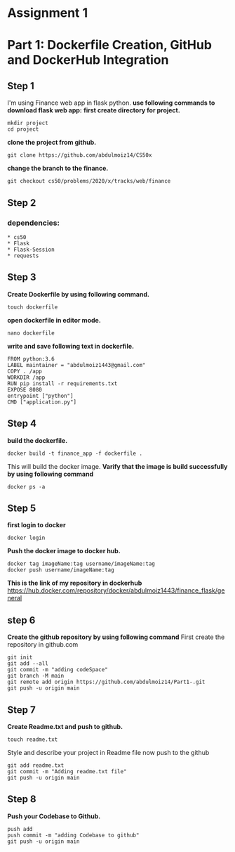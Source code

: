 # Assignment 1

# Part 1: Dockerfile Creation, GitHub and DockerHub Integration

## Step 1
  I'm using Finance web app in flask python.
  **use following commands to download flask web app:**
  **first create directory for project.**
  ```
  mkdir project
  cd project
  ```
  **clone the project from github.**
  ```
  git clone https://github.com/abdulmoiz14/CS50x
  ```
  **change the branch to the finance.**
  ```
  git checkout cs50/problems/2020/x/tracks/web/finance
  ```
  
## Step 2
### dependencies: 
```
* cs50
* Flask
* Flask-Session
* requests
```
## Step 3
**Create Dockerfile by using following command.**
```
touch dockerfile
```
**open dockerfile in editor mode.**
```
nano dockerfile
```
**write and save following text in dockerfile.**
```
FROM python:3.6
LABEL maintainer = "abdulmoiz1443@gmail.com"
COPY . /app
WORKDIR /app
RUN pip install -r requirements.txt
EXPOSE 8080
entrypoint ["python"]
CMD ["application.py"]
```
## Step 4
**build the dockerfile.**
```
docker build -t finance_app -f dockerfile .
```
This will build the docker image.
**Varify that the image is build successfully by using following command**
```
docker ps -a
```
## Step 5
**first login to docker**
```
docker login
```
**Push the docker image to docker hub.**
```
docker tag imageName:tag username/imageName:tag
docker push username/imageName:tag
```
**This is the link of my repository in dockerhub** <br />
https://hub.docker.com/repository/docker/abdulmoiz1443/finance_flask/general
## step 6
**Create the github repository by using following command**
First create the repository in github.com
```
git init
git add --all
git commit -m "adding codeSpace"
git branch -M main
git remote add origin https://github.com/abdulmoiz14/Part1-.git
git push -u origin main
```
## Step 7
**Create Readme.txt and push to github.**
```
touch readme.txt
```
Style and describe your project in Readme file
now push to the github
```
git add readme.txt
git commit -m "Adding readme.txt file"
git push -u origin main
```
## Step 8 
**Push your Codebase to Github.**
```
push add 
push commit -m "adding Codebase to github"
git push -u origin main
```
